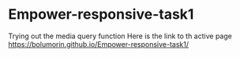 # Empower-responsive-task1
Trying out the media query function
Here is the link to th active page  https://bolumorin.github.io/Empower-responsive-task1/
